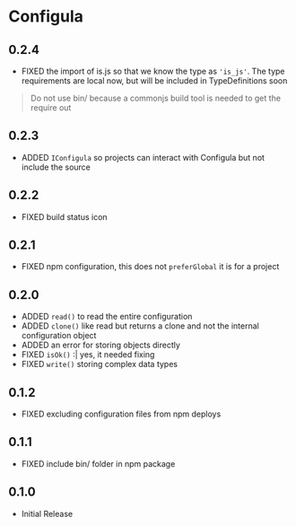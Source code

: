 # Configula

## 0.2.4

- FIXED the import of is.js so that we know the type as `'is_js'`. The type requirements are local now, but will be included in TypeDefinitions soon

> Do not use bin/ because a commonjs build tool is needed to get the require out

## 0.2.3

- ADDED `IConfigula` so projects can interact with Configula but not include the source

## 0.2.2

- FIXED build status icon

## 0.2.1

- FIXED npm configuration, this does not `preferGlobal` it is for a project

## 0.2.0

- ADDED `read()` to read the entire configuration
- ADDED `clone()` like read but returns a clone and not the internal configuration object
- ADDED an error for storing objects directly
- FIXED `isOk()` :| yes, it needed fixing
- FIXED `write()` storing complex data types

## 0.1.2

- FIXED excluding configuration files from npm deploys

## 0.1.1

- FIXED include bin/ folder in npm package

## 0.1.0

- Initial Release
